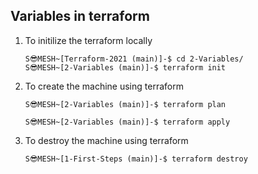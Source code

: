 ## Variables in terraform 

1. To initilize the terraform locally
    ```
    S😎MESH~[Terraform-2021 (main)]-$ cd 2-Variables/
    S😎MESH~[2-Variables (main)]-$ terraform init
    ```

2. To create the machine using terraform
    ```
    S😎MESH~[2-Variables (main)]-$ terraform plan

    S😎MESH~[2-Variables (main)]-$ terraform apply
    ```

3. To destroy the machine using terraform
    ```
    S😎MESH~[1-First-Steps (main)]-$ terraform destroy
    ```


